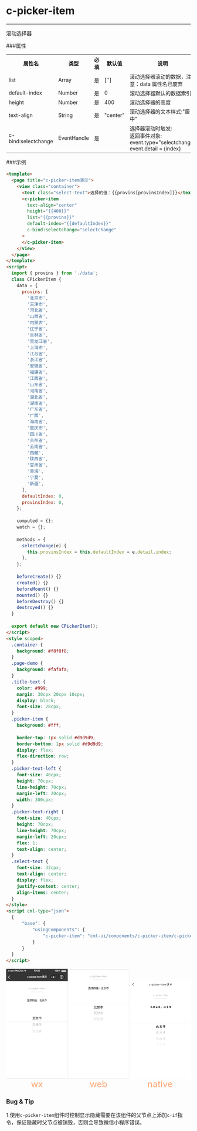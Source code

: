 # c-picker-item

---

滚动选择器

###属性

<table>
  <tr>
    <th>属性名</th>
    <th>类型</th>
    <th>必填</th>
    <th>默认值</th>
    <th>说明</th>
  </tr>
  <tr>
    <td>list</td>
    <td>Array</td>
    <td>是</td>
    <td>['']</td>
    <td>滚动选择器滚动的数据，注意：data 属性名已废弃</td>
  </tr>
  <tr>
    <td>default-index</td>
    <td>Number</td>
    <td>是</td>
    <td>0</td>
    <td>滚动选择器默认的数据索引</td>
  </tr>
  <tr>
    <td>height</td>
    <td>Number</td>
    <td>是</td>
    <td>400</td>
    <td>滚动选择器的高度</td>
  </tr>
  <tr>
    <td>text-align</td>
    <td>String</td>
    <td>是</td>
    <td>"center"</td>
    <td>滚动选择器的文本样式:"居中"</td>
  </tr>
  <tr>
    <td>c-bind:selectchange</td>
    <td>EventHandle</td>
    <td>是</td>
    <td></td>
    <td>
    选择器滚动时触发:
    <br/>
    返回事件对象:
    <br/>
    event.type="selectchange"
    <br/>
    event.detail = {index}</td>
  </tr>
</table>

###示例

```html
<template>
  <page title="c-picker-item演示">
    <view class="container">
      <text class="select-text">选择的值：{{provins[provinsIndex]}}</text>
      <c-picker-item
        text-align="center"
        height="{{400}}"
        list="{{provins}}"
        default-index="{{defaultIndex}}"
        c-bind:selectchange="selectchange"
      >
      </c-picker-item>
    </view>
  </page>
</template>
<script>
  import { provins } from './data';
  class CPickerItem {
    data = {
      provins: [
        '北京市',
        '天津市',
        '河北省',
        '山西省',
        '内蒙古',
        '辽宁省',
        '吉林省',
        '黑龙江省',
        '上海市',
        '江苏省',
        '浙江省',
        '安徽省',
        '福建省',
        '江西省',
        '山东省',
        '河南省',
        '湖北省',
        '湖南省',
        '广东省',
        '广西',
        '海南省',
        '重庆市',
        '四川省',
        '贵州省',
        '云南省',
        '西藏',
        '陕西省',
        '甘肃省',
        '青海',
        '宁夏',
        '新疆',
      ],
      defaultIndex: 0,
      provinsIndex: 0,
    };

    computed = {};
    watch = {};

    methods = {
      selectchange(e) {
        this.provinsIndex = this.defaultIndex = e.detail.index;
      },
    };

    beforeCreate() {}
    created() {}
    beforeMount() {}
    mounted() {}
    beforeDestroy() {}
    destroyed() {}
  }

  export default new CPickerItem();
</script>
<style scoped>
  .container {
    background: #f8f8f8;
  }
  .page-demo {
    background: #fafafa;
  }
  .title-text {
    color: #999;
    margin: 30cpx 20cpx 10cpx;
    display: block;
    font-size: 28cpx;
  }
  .picker-item {
    background: #fff;

    border-top: 1px solid #d9d9d9;
    border-bottom: 1px solid #d9d9d9;
    display: flex;
    flex-direction: row;
  }
  .picker-text-left {
    font-size: 40cpx;
    height: 70cpx;
    line-height: 70cpx;
    margin-left: 20cpx;
    width: 300cpx;
  }
  .picker-text-right {
    font-size: 40cpx;
    height: 70cpx;
    line-height: 70cpx;
    margin-left: 20cpx;
    flex: 1;
    text-align: center;
  }
  .select-text {
    font-size: 32cpx;
    text-align: center;
    display: flex;
    justify-content: center;
    align-items: center;
  }
</style>
<script cml-type="json">
  {
      "base": {
          "usingComponents": {
              "c-picker-item": "cml-ui/components/c-picker-item/c-picker-item"
          }
      }
  }
</script>
```

<div style="display: flex;flex-direction: row;justify-content: space-around; align-items: flex-end;">
  <div style="display: flex;flex-direction: column;align-items: center;">
    <img src="../../../assets/picker_item.png" width="200px" height="100%" />
    <text style="color: #fda775;font-size: 24px;">wx</text>
  </div>
  <div style="display: flex;flex-direction: column;align-items: center;">
    <img src="../../../assets/picker_item_web.png" width="200px" height="100%"/>
    <text style="color: #fda775;font-size: 24px;">web</text>
  </div>
  <div style="display: flex;flex-direction: column;align-items: center;">
    <img src="../../../assets/picker_item_weex.jpeg" width="200px" height="100%"/>
    <text style="color: #fda775;font-size: 24px;">native</text>
  </div>
</div>

### Bug & Tip

1.使用`c-picker-item`组件时控制显示隐藏需要在该组件的父节点上添加`c-if`指令，保证隐藏时父节点被销毁，否则会导致微信小程序错误。
